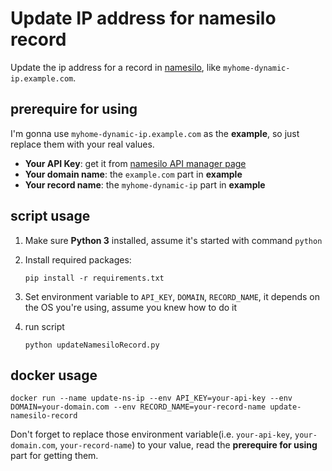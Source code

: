 # Update IP address for namesilo record

Update the ip address for a record in [namesilo](https://www.namesilo.com/index.php), like `myhome-dynamic-ip.example.com`.

## prerequire for using

I'm gonna use `myhome-dynamic-ip.example.com` as the **example**, so just replace them with your real values.

- **Your API Key**: get it from [namesilo API manager page](https://www.namesilo.com/account/api-manager)
- **Your domain name**: the `example.com` part in **example**
- **Your record name**: the `myhome-dynamic-ip` part in **example**

## script usage

1. Make sure **Python 3** installed, assume it's started with command `python`
1. Install required packages:

    `pip install -r requirements.txt`

1. Set environment variable to `API_KEY`, `DOMAIN`, `RECORD_NAME`, it depends on the OS you're using, assume you knew how to do it
1. run script

    `python updateNamesiloRecord.py`

## docker usage

`docker run --name update-ns-ip --env API_KEY=your-api-key --env DOMAIN=your-domain.com --env RECORD_NAME=your-record-name update-namesilo-record`

Don't forget to replace those environment variable(i.e. `your-api-key`, `your-domain.com`, `your-record-name`) to your value, read the **prerequire for using** part for getting them.

